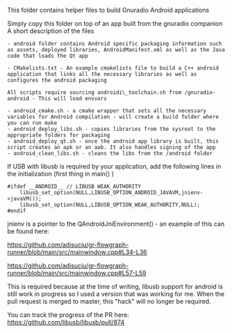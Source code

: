 This folder contains helper files to build Gnuradio Android applications

Simply copy this folder on top of an app built from the gnuradio companion
A short description of the files

```
- android folder contains Android specific packaging information such as assets, deployed libraries, AndroidManifest.xml as well as the Java code that loads the Qt app

- CMakelists.txt - An example cmakelists file to build a C++ android application that links all the necessary libraries as well as configures the android packaging

All scripts require sourcing androidi\_toolchain.sh from /gnuradio-android - This will load envvars

- android_cmake.sh - a cmake wrapper that sets all the necessary variables for Android compilation - will create a build folder where you can run make
- android_deploy_libs.sh - copies libraries from the sysroot to the appropriate folders for packaging
- android_deploy_qt.sh - once the android app library is built, this script creates an apk or an aab. It also handles signing of the app
- android_clean_libs.sh - cleans the libs from the /android folder
```

If USB with libusb is required by your application, add the following lines in the initialization (first thing in main() )

```
#ifdef __ANDROID__ // LIBUSB WEAK_AUTHORITY
    libusb_set_option(NULL,LIBUSB_OPTION_ANDROID_JAVAVM,jnienv->javaVM());
    libusb_set_option(NULL,LIBUSB_OPTION_WEAK_AUTHORITY,NULL);
#endif
```


jnienv is a pointer to the QAndroidJniEnvironment() - an example of this can be found here:

https://github.com/adisuciu/gr-flowgraph-runner/blob/main/src/mainwindow.cpp#L34-L36

https://github.com/adisuciu/gr-flowgraph-runner/blob/main/src/mainwindow.cpp#L57-L59

This is required because at the time of writing, libusb support for android is still work in progress so I used a version that was working for me. When the pull request is merged to master, this "hack" will no longer be required.

You can track the progress of the PR here:
https://github.com/libusb/libusb/pull/874
